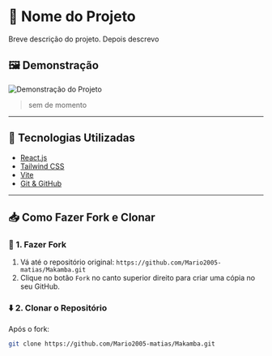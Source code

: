 # 🚀 Nome do Projeto

Breve descrição do projeto.
Depois descrevo

## 🖼️ Demonstração

![Demonstração do Projeto](./screenshot.png)

>sem de momento

---

## 📂 Tecnologias Utilizadas

- [React.js](https://reactjs.org/)
- [Tailwind CSS](https://tailwindcss.com/)
- [Vite](https://vitejs.dev/)
- [Git & GitHub](https://github.com)

---

## 📥 Como Fazer Fork e Clonar

### 🔱 1. Fazer Fork

1. Vá até o repositório original: `https://github.com/Mario2005-matias/Makamba.git`
2. Clique no botão `Fork` no canto superior direito para criar uma cópia no seu GitHub.

### ⬇️ 2. Clonar o Repositório

Após o fork:

```bash
git clone https://github.com/Mario2005-matias/Makamba.git
